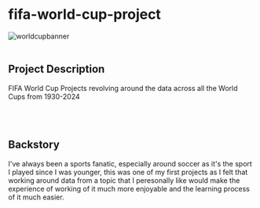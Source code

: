 # fifa-world-cup-project
![worldcupbanner](https://github.com/user-attachments/assets/7a74ff4e-41cd-4d74-a59e-051afe51517f)
<br>
<br>


## Project Description
<p>FIFA World Cup Projects revolving around the data across all the World Cups from 1930-2024</p>
<br>
<br>

## Backstory
<p>I've always been a sports fanatic, especially around soccer as it's the sport I played since I was younger,
this was one of my first projects as I felt that working around data from a topic that I peresonally like would
make the experience of working of it much more enjoyable and the learning process of it much easier.</p>
